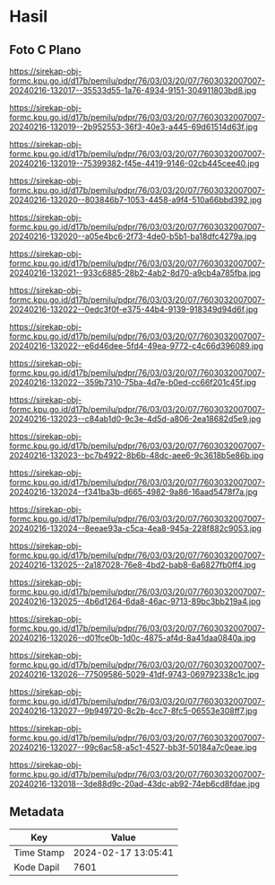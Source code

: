 # Hasil

## Foto C Plano

https://sirekap-obj-formc.kpu.go.id/d17b/pemilu/pdpr/76/03/03/20/07/7603032007007-20240216-132017--35533d55-1a76-4934-9151-304911803bd8.jpg

https://sirekap-obj-formc.kpu.go.id/d17b/pemilu/pdpr/76/03/03/20/07/7603032007007-20240216-132019--2b952553-36f3-40e3-a445-69d61514d63f.jpg

https://sirekap-obj-formc.kpu.go.id/d17b/pemilu/pdpr/76/03/03/20/07/7603032007007-20240216-132019--75399382-f45e-4419-9146-02cb445cee40.jpg

https://sirekap-obj-formc.kpu.go.id/d17b/pemilu/pdpr/76/03/03/20/07/7603032007007-20240216-132020--803846b7-1053-4458-a9f4-510a66bbd392.jpg

https://sirekap-obj-formc.kpu.go.id/d17b/pemilu/pdpr/76/03/03/20/07/7603032007007-20240216-132020--a05e4bc6-2f73-4de0-b5b1-ba18dfc4279a.jpg

https://sirekap-obj-formc.kpu.go.id/d17b/pemilu/pdpr/76/03/03/20/07/7603032007007-20240216-132021--933c6885-28b2-4ab2-8d70-a9cb4a785fba.jpg

https://sirekap-obj-formc.kpu.go.id/d17b/pemilu/pdpr/76/03/03/20/07/7603032007007-20240216-132022--0edc3f0f-e375-44b4-9139-918349d94d6f.jpg

https://sirekap-obj-formc.kpu.go.id/d17b/pemilu/pdpr/76/03/03/20/07/7603032007007-20240216-132022--e6d46dee-5fd4-49ea-9772-c4c66d396089.jpg

https://sirekap-obj-formc.kpu.go.id/d17b/pemilu/pdpr/76/03/03/20/07/7603032007007-20240216-132022--359b7310-75ba-4d7e-b0ed-cc66f201c45f.jpg

https://sirekap-obj-formc.kpu.go.id/d17b/pemilu/pdpr/76/03/03/20/07/7603032007007-20240216-132023--c84ab1d0-9c3e-4d5d-a806-2ea18682d5e9.jpg

https://sirekap-obj-formc.kpu.go.id/d17b/pemilu/pdpr/76/03/03/20/07/7603032007007-20240216-132023--bc7b4922-8b6b-48dc-aee6-9c3618b5e86b.jpg

https://sirekap-obj-formc.kpu.go.id/d17b/pemilu/pdpr/76/03/03/20/07/7603032007007-20240216-132024--f341ba3b-d665-4982-9a86-16aad5478f7a.jpg

https://sirekap-obj-formc.kpu.go.id/d17b/pemilu/pdpr/76/03/03/20/07/7603032007007-20240216-132024--8eeae93a-c5ca-4ea8-945a-228f882c9053.jpg

https://sirekap-obj-formc.kpu.go.id/d17b/pemilu/pdpr/76/03/03/20/07/7603032007007-20240216-132025--2a187028-76e8-4bd2-bab8-6a6827fb0ff4.jpg

https://sirekap-obj-formc.kpu.go.id/d17b/pemilu/pdpr/76/03/03/20/07/7603032007007-20240216-132025--4b6d1264-6da8-46ac-9713-89bc3bb219a4.jpg

https://sirekap-obj-formc.kpu.go.id/d17b/pemilu/pdpr/76/03/03/20/07/7603032007007-20240216-132026--d01fce0b-1d0c-4875-af4d-8a41daa0840a.jpg

https://sirekap-obj-formc.kpu.go.id/d17b/pemilu/pdpr/76/03/03/20/07/7603032007007-20240216-132026--77509586-5029-41df-9743-069792338c1c.jpg

https://sirekap-obj-formc.kpu.go.id/d17b/pemilu/pdpr/76/03/03/20/07/7603032007007-20240216-132027--9b949720-8c2b-4cc7-8fc5-06553e308ff7.jpg

https://sirekap-obj-formc.kpu.go.id/d17b/pemilu/pdpr/76/03/03/20/07/7603032007007-20240216-132027--99c6ac58-a5c1-4527-bb3f-50184a7c0eae.jpg

https://sirekap-obj-formc.kpu.go.id/d17b/pemilu/pdpr/76/03/03/20/07/7603032007007-20240216-132018--3de88d9c-20ad-43dc-ab92-74eb6cd8fdae.jpg


## Metadata

| Key        | Value               |
| ---------- | ------------------- |
| Time Stamp | 2024-02-17 13:05:41 |
| Kode Dapil | 7601                |



